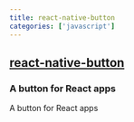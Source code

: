 ```yaml
---
title: react-native-button
categories: ['javascript']
---
```

## [react-native-button](https://github.com/ide/react-native-button)

### A button for React apps

A button for React apps
